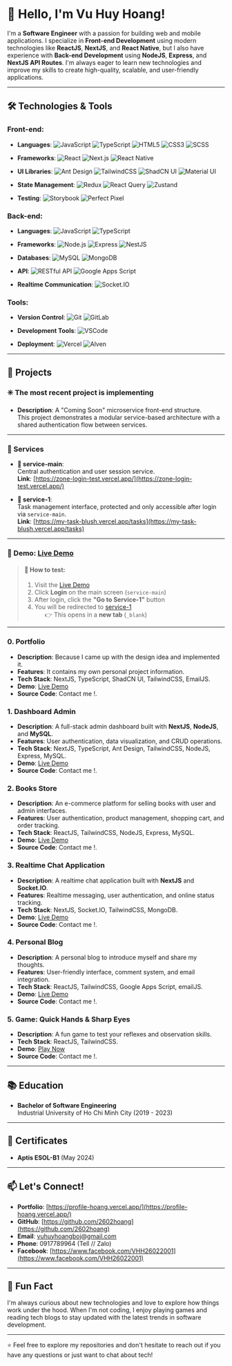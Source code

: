 # 👋 Hello, I'm Vu Huy Hoang!

I'm a **Software Engineer** with a passion for building web and mobile applications. I specialize in **Front-end Development** using modern technologies like **ReactJS**, **NextJS**, and **React Native**, but I also have experience with **Back-end Development** using **NodeJS**, **Express**, and **NextJS API Routes**. I'm always eager to learn new technologies and improve my skills to create high-quality, scalable, and user-friendly applications.

---

## 🛠️ Technologies & Tools

### Front-end:
- **Languages**: 
  ![JavaScript](https://img.shields.io/badge/JavaScript-F7DF1E?style=for-the-badge&logo=javascript&logoColor=black)
  ![TypeScript](https://img.shields.io/badge/TypeScript-3178C6?style=for-the-badge&logo=typescript&logoColor=white)
  ![HTML5](https://img.shields.io/badge/HTML5-E34F26?style=for-the-badge&logo=html5&logoColor=white)
  ![CSS3](https://img.shields.io/badge/CSS3-1572B6?style=for-the-badge&logo=css3&logoColor=white)
  ![SCSS](https://img.shields.io/badge/SCSS-CC6699?style=for-the-badge&logo=sass&logoColor=white)

- **Frameworks**: 
  ![React](https://img.shields.io/badge/React-61DAFB?style=for-the-badge&logo=react&logoColor=black)
  ![Next.js](https://img.shields.io/badge/Next.js-000000?style=for-the-badge&logo=next.js&logoColor=white)
  ![React Native](https://img.shields.io/badge/React_Native-61DAFB?style=for-the-badge&logo=react&logoColor=black)

- **UI Libraries**: 
  ![Ant Design](https://img.shields.io/badge/Ant_Design-0170FE?style=for-the-badge&logo=ant-design&logoColor=white)
  ![TailwindCSS](https://img.shields.io/badge/Tailwind_CSS-38B2AC?style=for-the-badge&logo=tailwind-css&logoColor=white)
  ![ShadCN UI](https://img.shields.io/badge/ShadCN_UI-000000?style=for-the-badge&logo=shadcn-ui&logoColor=white)
  ![Material UI](https://img.shields.io/badge/Material_UI-0081CB?style=for-the-badge&logo=material-ui&logoColor=white)

- **State Management**:
  ![Redux](https://img.shields.io/badge/Redux-764ABC?style=for-the-badge&logo=redux&logoColor=white)
  ![React Query](https://img.shields.io/badge/React_Query-FF4154?style=for-the-badge&logo=react-query&logoColor=white)
  ![Zustand](https://img.shields.io/badge/Zustand-000000?style=for-the-badge&logo=zustand&logoColor=white)

- **Testing**: 
  ![Storybook](https://img.shields.io/badge/Storybook-FF4785?style=for-the-badge&logo=storybook&logoColor=white)
  ![Perfect Pixel](https://img.shields.io/badge/Perfect_Pixel-000000?style=for-the-badge&logo=perfect-pixel&logoColor=white)

### Back-end:
- **Languages**: 
  ![JavaScript](https://img.shields.io/badge/JavaScript-F7DF1E?style=for-the-badge&logo=javascript&logoColor=black)
  ![TypeScript](https://img.shields.io/badge/TypeScript-3178C6?style=for-the-badge&logo=typescript&logoColor=white)

- **Frameworks**: 
  ![Node.js](https://img.shields.io/badge/Node.js-339933?style=for-the-badge&logo=node.js&logoColor=white)
  ![Express](https://img.shields.io/badge/Express-000000?style=for-the-badge&logo=express&logoColor=white)
  ![NestJS](https://img.shields.io/badge/NestJS-E0234E?style=for-the-badge&logo=nestjs&logoColor=white)

- **Databases**: 
  ![MySQL](https://img.shields.io/badge/MySQL-4479A1?style=for-the-badge&logo=mysql&logoColor=white)
  ![MongoDB](https://img.shields.io/badge/MongoDB-47A248?style=for-the-badge&logo=mongodb&logoColor=white)

- **API**: 
  ![RESTful API](https://img.shields.io/badge/RESTful_API-000000?style=for-the-badge&logo=restful-api&logoColor=white)
  ![Google Apps Script](https://img.shields.io/badge/Google_Apps_Script-4285F4?style=for-the-badge&logo=google&logoColor=white)

- **Realtime Communication**: 
  ![Socket.IO](https://img.shields.io/badge/Socket.IO-010101?style=for-the-badge&logo=socket.io&logoColor=white)

### Tools:
- **Version Control**: 
  ![Git](https://img.shields.io/badge/Git-F05032?style=for-the-badge&logo=git&logoColor=white)
  ![GitLab](https://img.shields.io/badge/GitLab-FCA121?style=for-the-badge&logo=gitlab&logoColor=white)

- **Development Tools**: 
  ![VSCode](https://img.shields.io/badge/VSCode-007ACC?style=for-the-badge&logo=visual-studio-code&logoColor=white)

- **Deployment**: 
  ![Vercel](https://img.shields.io/badge/Vercel-000000?style=for-the-badge&logo=vercel&logoColor=white)
  ![Alven](https://img.shields.io/badge/Alven-000000?style=for-the-badge&logo=alven&logoColor=white)

---

## 🚀 Projects

### ✳️ **The most recent project is implementing**

- **Description**: A "Coming Soon" microservice front-end structure.  
  This project demonstrates a modular service-based architecture with a shared authentication flow between services.

---

### 🔗 Services

- **🔐 service-main**:  
  Central authentication and user session service.  
  **Link**: [https://zone-login-test.vercel.app/](https://zone-login-test.vercel.app/)

- **📝 service-1**:  
  Task management interface, protected and only accessible after login via `service-main`.  
  **Link**: [https://my-task-blush.vercel.app/tasks](https://my-task-blush.vercel.app/tasks)

---

### 🚀 Demo: [Live Demo](https://zone-login-test.vercel.app/)

> #### 🧪 How to test:
> 1. Visit the [Live Demo](https://zone-login-test.vercel.app/)
> 2. Click **Login** on the main screen (`service-main`)
> 3. After login, click the **"Go to Service-1"** button
> 4. You will be redirected to [service-1](https://my-task-blush.vercel.app/tasks)  
> &nbsp;&nbsp;&nbsp;&nbsp;&nbsp;&nbsp;👉 This opens in a **new tab** (`_blank`)

---

### 0. **Portfolio**
- **Description**: Because I came up with the design idea and implemented it.
- **Features**: It contains my own personal project information.
- **Tech Stack**: NextJS, TypeScript, ShadCN UI, TailwindCSS, EmailJS.
- **Demo**: [Live Demo](https://profile-hoang.vercel.app/)
- **Source Code**: Contact me !.

### 1. **Dashboard Admin**
- **Description**: A full-stack admin dashboard built with **NextJS**, **NodeJS**, and **MySQL**.
- **Features**: User authentication, data visualization, and CRUD operations.
- **Tech Stack**: NextJS, TypeScript, Ant Design, TailwindCSS, NodeJS, Express, MySQL.
- **Demo**: [Live Demo](https://admin-nextjs-app.vercel.app/)
- **Source Code**: Contact me !.

### 2. **Books Store**
- **Description**: An e-commerce platform for selling books with user and admin interfaces.
- **Features**: User authentication, product management, shopping cart, and order tracking.
- **Tech Stack**: ReactJS, TailwindCSS, NodeJS, Express, MySQL.
- **Demo**: [Live Demo](https://web-app-six-tau.vercel.app/)
- **Source Code**: Contact me !.

### 3. **Realtime Chat Application**
- **Description**: A realtime chat application built with **NextJS** and **Socket.IO**.
- **Features**: Realtime messaging, user authentication, and online status tracking.
- **Tech Stack**: NextJS, Socket.IO, TailwindCSS, MongoDB.
- **Demo**: [Live Demo](https://nextjs-app-pro-v1.vercel.app/login)
- **Source Code**: Contact me !.

### 4. **Personal Blog**
- **Description**: A personal blog to introduce myself and share my thoughts.
- **Features**: User-friendly interface, comment system, and email integration.
- **Tech Stack**: ReactJS, TailwindCSS, Google Apps Script, emailJS.
- **Demo**: [Live Demo](https://blogger-vhh.vercel.app/)
- **Source Code**: Contact me !.

### 5. **Game: Quick Hands & Sharp Eyes**
- **Description**: A fun game to test your reflexes and observation skills.
- **Tech Stack**: ReactJS, TailwindCSS.
- **Demo**: [Play Now](https://entrancetest-haibazo.vercel.app/)
- **Source Code**: Contact me !.

---

## 📚 Education

- **Bachelor of Software Engineering**  
  Industrial University of Ho Chi Minh City (2019 - 2023)

---

## 📜 Certificates

- **Aptis ESOL-B1** (May 2024)

---

## 📫 Let's Connect!

- **Portfolio**: [https://profile-hoang.vercel.app/](https://profile-hoang.vercel.app/)
- **GitHub**: [https://github.com/2602hoang](https://github.com/2602hoang)
- **Email**: vuhuyhoangboj@gmail.com
- **Phone**: 0917789964 (Tell // Zalo)
- **Facebook**: [https://www.facebook.com/VHH26022001](https://www.facebook.com/VHH26022001)

---

## 🌟 Fun Fact

I'm always curious about new technologies and love to explore how things work under the hood. When I'm not coding, I enjoy playing games and reading tech blogs to stay updated with the latest trends in software development.

---

⭐️ Feel free to explore my repositories and don't hesitate to reach out if you have any questions or just want to chat about tech!
